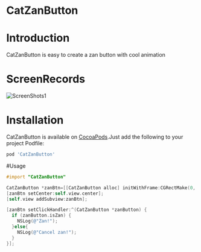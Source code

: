 # CatZanButton

# Introduction

CatZanButton is easy to create a zan button with cool animation

# ScreenRecords
![ScreenShots1](https://raw.githubusercontent.com/K-cat/CatZanButton/master/ScreenRecord.gif)

# Installation

CatZanButton is available on [CocoaPods](http://cocoapods.org).Just add the following to your project Podfile:
```ruby
pod 'CatZanButton'
```

#Usage

```objective-c
#import "CatZanButton"

CatZanButton *zanBtn=[[CatZanButton alloc] initWithFrame:CGRectMake(0, 0, 50, 50) zanImage:[UIImage imageNamed:@"Zan"] unZanImage:[UIImage imageNamed:@"UnZan"]];
[zanBtn setCenter:self.view.center];
[self.view addSubview:zanBtn];

[zanBtn setClickHandler:^(CatZanButton *zanButton) {
  if (zanButton.isZan) {
    NSLog(@"Zan!");
  }else{
    NSLog(@"Cancel zan!");
  }
}];

```
